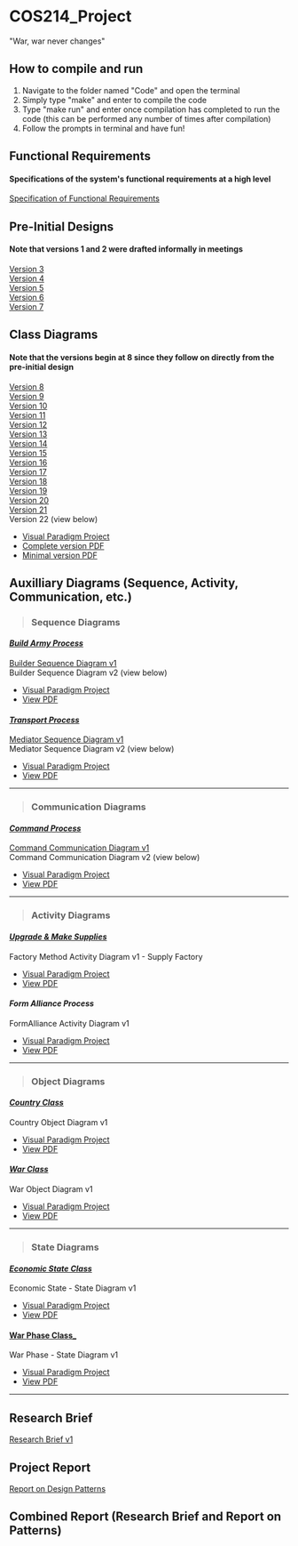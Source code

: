 # COS214_Project
"War, war never changes"

## How to compile and run
1) Navigate to the folder named "Code" and open the terminal
2) Simply type "make" and enter to compile the code
3) Type "make run" and enter once compilation has completed to run the code (this can be performed any number of times after compilation)
4) Follow the prompts in terminal and have fun!

## Functional Requirements
#### Specifications of the system's functional requirements at a high level
[Specification of Functional Requirements](https://docs.google.com/document/d/1FI2bZ3nHOD-c8ti6TUO3enkvk95sN-nQmOg7ApcTxNY/edit?usp=share_link)


## Pre-Initial Designs
#### Note that versions 1 and 2 were drafted informally in meetings
[Version 3](https://drive.google.com/file/d/1X7BIpcM84tJI-jKWnbUa4yTkxvy6Kxrb/view?usp=share_link)<br/>
[Version 4](https://drive.google.com/file/d/1zypmBTo7UJJKXWHUjyhIJOqPuVEyR1A6/view?usp=share_link)<br/>
[Version 5](https://drive.google.com/file/d/1kJ8KX5Du98V_uNOdFYTlgRAb3cTTT70l/view?usp=share_link)<br/>
[Version 6](https://drive.google.com/file/d/1KiVPlr2pf9UIaaFpgy3qCFdS0gLlSAq9/view?usp=share_link)<br/>
[Version 7](https://drive.google.com/file/d/1MvZ0nuDfLJ7AOLk1EIC1n25Ki_BF00Jd/view?usp=share_link)<br/>

## Class Diagrams
#### Note that the versions begin at 8 since they follow on directly from the pre-initial design
[Version 8](https://drive.google.com/file/d/1QBlu3Lcu4uLqFLPnCgZqIgHeAzfAeLl0/view?usp=share_link)<br /> 
[Version 9](https://drive.google.com/file/d/18lmRUsJ7-7jgDfF5QEl6ZYlV0eulraNW/view?usp=share_link)<br /> 
[Version 10](https://drive.google.com/file/d/1TEyda76LrDPMStUUbU1PUvbVXtOhRzhD/view?usp=share_link)<br/>
[Version 11](https://drive.google.com/file/d/1xx2UJRsiQI1GcfNS6z4ud9BFkOQ6gnL7/view?usp=share_link)<br/>
[Version 12](https://drive.google.com/file/d/16yxtmjypy_2DJ2wIv7ESDuz0SwkHsWbc/view?usp=share_link)<br/>
[Version 13](https://drive.google.com/file/d/1uZKSrjJk0aklADIXfMVJMNmlgqecGcLV/view?usp=share_link)<br/>
[Version 14](https://drive.google.com/file/d/1pexLf8ZArFLZzy97BKDFMjhHTxmk7cfN/view?usp=share_link)<br/>
[Version 15](https://drive.google.com/file/d/1f-3qLPwNT4nvVT9F4z7sC-EfSFMvPt8a/view?usp=share_link)<br/>
[Version 16](https://drive.google.com/file/d/1W4nBQVcYQNlz3u9e62d3_P6i6nh2TMxH/view?usp=share_link)<br/>
[Version 17](https://drive.google.com/file/d/1RcrsNmmRc4tQxT4ICaly_OVO2NXFK8ct/view?usp=share_link)<br/>
[Version 18](https://drive.google.com/file/d/11rYNL8X8Ebfd3tP_xicMzU0ZFDw07I9H/view?usp=share_link)<br/>
[Version 19](https://drive.google.com/file/d/1p8OavUl0jYry62lhYCFIzHVy0-sv_6EW/view?usp=share_link)<br/>
[Version 20](https://drive.google.com/file/d/1Cntk9UWMqsokEPgERsGhNSmOT3Haz2kD/view?usp=share_link)<br/>
[Version 21](https://drive.google.com/file/d/1eo7a1TbM5AuuEQWYTSB-A8r1dZFi1Jqj/view?usp=share_link)<br/>
Version 22 (view below) 
* [Visual Paradigm Project](https://drive.google.com/file/d/1VjRZ3B0L3_muAOPrwX74ONcZs5WJElO5/view?usp=share_link)<br/>
* [Complete version PDF](https://drive.google.com/file/d/1dPU_FSqrLXdXxKMcFYefqSWC1LiVs_Ln/view?usp=share_link)<br/>
* [Minimal version PDF](https://drive.google.com/file/d/18_vqHmtiob0GRgqv6hh_Nnex_VtgvPV2/view?usp=share_link)<br/>
<!-- end of bulleted list -->
## Auxilliary Diagrams (Sequence, Activity, Communication, etc.)
> ### Sequence Diagrams
#### <ins> **_Build Army Process_** </ins> <br/>
[Builder Sequence Diagram v1](https://drive.google.com/file/d/13JB2W5WKPMUYsIhw18f_Vfs5Z1nyeyTP/view?usp=share_link)<br/>
Builder Sequence Diagram v2 (view below)
* [Visual Paradigm Project](https://drive.google.com/file/d/1525KpkkEnW-G1LlFBWZVf8X7F61uvsMX/view?usp=share_link)<br/>
* [View PDF](https://drive.google.com/file/d/13rsSv1n9F5QgrEgBERmESXupfMd6Ljot/view?usp=share_link)<br/>
<!-- end of bulleted list -->
#### <ins> **_Transport Process_** </ins> <br/>
[Mediator Sequence Diagram v1](https://drive.google.com/file/d/1wvjcfvfr88HGQll9RNgF4ly6cWQ6xZgU/view?usp=share_link)<br/>
Mediator Sequence Diagram v2 (view below) 
* [Visual Paradigm Project](https://drive.google.com/file/d/1gbEZd8h8ZP1844zwQqUtYh7sdjuPc-vr/view?usp=share_link)<br/>
* [View PDF](https://drive.google.com/file/d/1nV7S92MNhp_FFz35ETtaeTWApFezeMYu/view?usp=share_link)<br/>
<!-- end of bulleted list -->
***
> ### Communication Diagrams
#### <ins> **_Command Process_** </ins> <br/>
[Command Communication Diagram v1](https://drive.google.com/file/d/1Fgl2iJOJhOJaV1UmZeaMtXs7aDN2GplF/view?usp=share_link)<br/>
Command Communication Diagram v2 (view below)
* [Visual Paradigm Project](https://drive.google.com/file/d/1ohsXV-Hly5W3cuXQPvUyfz8PDnhP1TGt/view?usp=share_link)<br/>
* [View PDF](https://drive.google.com/file/d/1-ru-1h-dxi4MtKL1rTDNSH_aPk-wHZOx/view?usp=share_link)<br/>
<!-- end of bulleted list -->
***
> ### Activity Diagrams
#### <ins> **_Upgrade & Make Supplies_** </ins> <br/>
Factory Method Activity Diagram v1 - Supply Factory
* [Visual Paradigm Project](https://drive.google.com/file/d/1EBdnFrqVyZ-9bZmklmUJZbSlaMK8xiKT/view?usp=share_link)<br/>
* [View PDF](https://drive.google.com/file/d/1pZM0BkpUGqecUt8wBrSsRNL6fOtYuqQR/view?usp=share_link)<br/>
<!-- end of bulleted list -->
#### **_Form Alliance Process_** <br/>
FormAlliance Activity Diagram v1
* [Visual Paradigm Project](https://drive.google.com/file/d/1fyzToPI06tTDnrAY6hzrfZgqpc-kl_fJ/view?usp=share_link)<br/>
* [View PDF](https://drive.google.com/file/d/1KsOVa3vVsrOnopNDdZrZj4gB6BJ3ynkw/view?usp=share_link)<br/>
<!-- end of bulleted list -->
***
> ### Object Diagrams
#### <ins> **_Country Class_** </ins> <br/>
Country Object Diagram v1
* [Visual Paradigm Project](https://drive.google.com/file/d/1o-yb0Q_Z0BzptcrSWAvSTLCP9nwzNUqK/view?usp=share_link)<br/>
* [View PDF](https://drive.google.com/file/d/1Fl_qa9S4h0BwcSmeAWQPxSTX0iEP8uHC/view?usp=share_link)<br/>
<!-- end of bulleted list -->
#### <ins> **_War Class_** </ins> <br/>
War Object Diagram v1
* [Visual Paradigm Project](https://drive.google.com/file/d/1a8R0VawAAuu0z4QcTBGe3MCVJl8AbWyr/view?usp=share_link)<br/>
* [View PDF](https://drive.google.com/file/d/1Ft4f9le8D-T7N-OROjvGNc-C3R3Oe9gv/view?usp=share_link)<br/>
<!-- end of bulleted list -->
***
> ### State Diagrams
#### <ins> **_Economic State Class_** </ins> <br/>
Economic State - State Diagram v1
* [Visual Paradigm Project](https://drive.google.com/file/d/1aA4bAcO0tm01cu5uwLOfeAOd_xMYy9i9/view?usp=sharing)<br/>
* [View PDF](https://drive.google.com/file/d/1xTZKwClYsL8jPc1O_nPhbfOkmSWi83qQ/view?usp=share_link)<br/>
<!-- end of bulleted list -->
#### <ins> **War Phase Class_** </ins> <br/>
War Phase - State Diagram v1
* [Visual Paradigm Project](https://drive.google.com/file/d/148be-O9nPzwdszQ_UXCoqMjY5EGEokeh/view?usp=sharing)<br/>
* [View PDF](https://drive.google.com/file/d/1Uf97D890KJebWaE-gndhM2UmzPNAZ_vJ/view?usp=share_link)<br/>
<!-- end of bulleted list -->
***
## Research Brief
[Research Brief v1](https://docs.google.com/document/d/1_26_ehbEiTZ2Xi9fk-cEbWw19J02zTBd/edit?usp=sharing&ouid=112010270683348415189&rtpof=true&sd=true)

## Project Report
[Report on Design Patterns](https://docs.google.com/document/d/1usSzrIGBnv6CRmBcQjSZJM7rQqoF0H61nNNkRuSn2eI/edit?usp=share_link)

## Combined Report (Research Brief and Report on Patterns)
